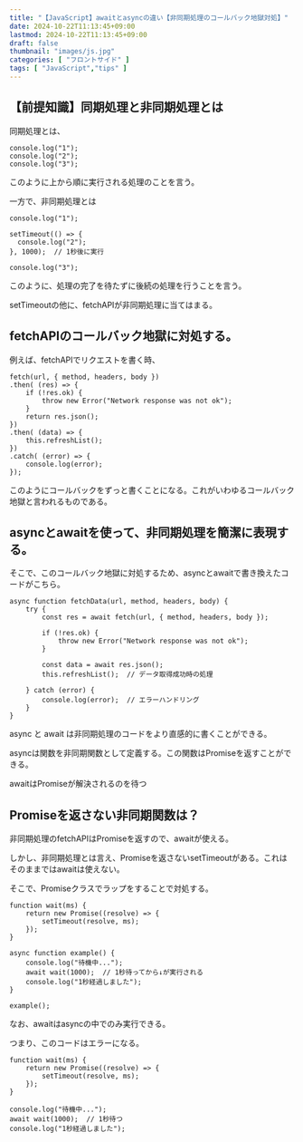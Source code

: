 ```yaml
---
title: "【JavaScript】awaitとasyncの違い【非同期処理のコールバック地獄対処】"
date: 2024-10-22T11:13:45+09:00
lastmod: 2024-10-22T11:13:45+09:00
draft: false
thumbnail: "images/js.jpg"
categories: [ "フロントサイド" ]
tags: [ "JavaScript","tips" ]
---
```



## 【前提知識】同期処理と非同期処理とは

同期処理とは、

```
console.log("1");
console.log("2");
console.log("3");
```
このように上から順に実行される処理のことを言う。

一方で、非同期処理とは

```
console.log("1");

setTimeout(() => {
  console.log("2");
}, 1000);  // 1秒後に実行

console.log("3");
```

このように、処理の完了を待たずに後続の処理を行うことを言う。

setTimeoutの他に、fetchAPIが非同期処理に当てはまる。

## fetchAPIのコールバック地獄に対処する。

例えば、fetchAPIでリクエストを書く時、

```
fetch(url, { method, headers, body })
.then( (res) => {
    if (!res.ok) {
        throw new Error("Network response was not ok");
    }
    return res.json();
})
.then( (data) => {
    this.refreshList();
})
.catch( (error) => {
    console.log(error);
});
```

このようにコールバックをずっと書くことになる。これがいわゆるコールバック地獄と言われるものである。

## asyncとawaitを使って、非同期処理を簡潔に表現する。

そこで、このコールバック地獄に対処するため、asyncとawaitで書き換えたコードがこちら。

```
async function fetchData(url, method, headers, body) {
    try {
        const res = await fetch(url, { method, headers, body });

        if (!res.ok) {
            throw new Error("Network response was not ok");
        }

        const data = await res.json();
        this.refreshList();  // データ取得成功時の処理

    } catch (error) {
        console.log(error);  // エラーハンドリング
    }
}
```

async と await は非同期処理のコードをより直感的に書くことができる。

asyncは関数を非同期関数として定義する。この関数はPromiseを返すことができる。

awaitはPromiseが解決されるのを待つ

## Promiseを返さない非同期関数は？

非同期処理のfetchAPIはPromiseを返すので、awaitが使える。

しかし、非同期処理とは言え、Promiseを返さないsetTimeoutがある。これはそのままではawaitは使えない。

そこで、Promiseクラスでラップをすることで対処する。

```
function wait(ms) {
    return new Promise((resolve) => {
        setTimeout(resolve, ms);
    });
}

async function example() {
    console.log("待機中...");
    await wait(1000);  // 1秒待ってから↓が実行される
    console.log("1秒経過しました");
}

example();
```

なお、awaitはasyncの中でのみ実行できる。

つまり、このコードはエラーになる。

```
function wait(ms) {
    return new Promise((resolve) => {
        setTimeout(resolve, ms);
    });
}

console.log("待機中...");
await wait(1000);  // 1秒待つ
console.log("1秒経過しました");
```

